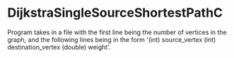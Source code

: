 # DijkstraSingleSourceShortestPathC
Program takes in a file with the first line being the number of vertices in the graph, and the following lines being in the form '(int) source_vertex     (int) destination_vertex    (double) weight'.
